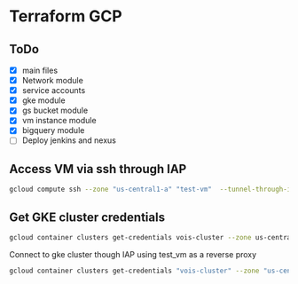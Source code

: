 Terraform GCP 
====



ToDo
----

- [x] main files 
- [x] Network module
- [x] service accounts 
- [x] gke  module
- [x] gs bucket module
- [x] vm instance module
- [x] bigquery module
- [ ] Deploy jenkins  and nexus

Access VM via **ssh** through IAP
---

```bash
gcloud compute ssh --zone "us-central1-a" "test-vm"  --tunnel-through-iap --project "anwer-gcp"
```

Get GKE cluster credentials
---

```bash
gcloud container clusters get-credentials vois-cluster --zone us-central1-c --project anwer-gcp
```

Connect to gke cluster though IAP using test_vm as a reverse proxy 

```bash
gcloud container clusters get-credentials "vois-cluster" --zone "us-central1-c" --project "anwer-gcp" && gcloud compute ssh "test-vm" --project "anwer-gcp"  --zone "us-central1-a" -- -4 -L8888:localhost:8888 -N -q -f && export HTTPS_PROXY=localhost:8888
```








